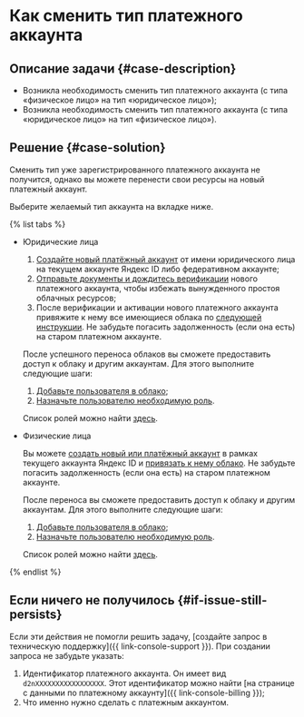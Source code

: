 # Как сменить тип платежного аккаунта


## Описание задачи {#case-description}

* Возникла необходимость сменить тип платежного аккаунта (с типа «физическое лицо» на тип «юридическое лицо»);
* Возникла необходимость сменить тип платежного аккаунта (с типа «юридическое лицо» на тип «физическое лицо»).

## Решение {#case-solution}

Сменить тип уже зарегистрированного платежного аккаунта не получится, однако вы можете перенести свои ресурсы на новый платежный аккаунт.

Выберите желаемый тип аккаунта на вкладке ниже.

{% list tabs %}

- Юридические лица

    1. [Создайте новый платёжный аккаунт](../../../billing/operations/create-new-account.md) от имени юридического лица на текущем аккаунте Яндекс ID либо федеративном аккаунте;
    2. [Отправьте документы и дождитесь верификации](../../../billing/qa/billing-account.md#account-notification) нового платежного аккаунта, чтобы избежать вынужденного простоя облачных ресурсов;
    3. После верификации и активации нового платежного аккаунта привяжите к нему все имеющиеся облака по [следующей инструкции](../../../billing/operations/pin-cloud.md).
    Не забудьте погасить задолженность (если она есть) на старом платежном аккаунте.

    После успешного переноса облаков вы сможете предоставить доступ к облаку и другим аккаунтам. Для этого выполните следующие шаги:

    1. [Добавьте пользователя в облако](../../../iam/operations/users/create.md#passport-user);
    2. [Назначьте пользователю необходимую роль](../../../iam/operations/roles/grant.md#access-to-user).

    Список ролей можно найти [здесь](../../../iam/concepts/access-control/roles.md).

- Физические лица

    Вы можете [создать новый или платёжный аккаунт](../../../billing/operations/create-new-account.md) в рамках текущего аккаунта Яндекс ID и [привязать к нему облако](../../../billing/operations/pin-cloud.md).
    Не забудьте погасить задолженность (если она есть) на старом платежном аккаунте.

    После переноса вы сможете предоставить доступ к облаку и другим аккаунтам. Для этого выполните следующие шаги:

    1. [Добавьте пользователя в облако](../../../iam/operations/users/create.md#passport-user);
    2. [Назначьте пользователю необходимую роль](../../../iam/operations/roles/grant.md#access-to-user).

    Список ролей можно найти [здесь](../../../iam/concepts/access-control/roles.md).

{% endlist %}

## Если ничего не получилось {#if-issue-still-persists}

Если эти действия не помогли решить задачу, [создайте запрос в техническую поддержку]({{ link-console-support }}).
При создании запроса не забудьте указать:

1. Идентификатор платежного аккаунта.
Он имеет вид `d2nXXXXXXXXXXXXXXXXX`. Этот идентификатор можно найти [на странице с данными по платежному аккаунту]({{ link-console-billing }});
1. Что именно нужно сделать с платежным аккаунтом.
